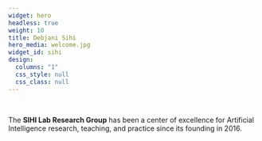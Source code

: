 ```yaml
---
widget: hero
headless: true
weight: 10
title: Debjani Sihi
hero_media: welcome.jpg
widget_id: sihi
design:
  columns: "1"
  css_style: null
  css_class: null
---
```

<br>

The **SIHI Lab Research Group** has been a center of excellence for Artificial Intelligence research, teaching, and practice since its founding in 2016.